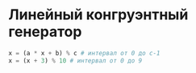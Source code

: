 # Линейный конгруэнтный генератор
```python
x = (a * x + b) % c # интервал от 0 до с-1
x = (x + 3) % 10 # интервал от 0 до 9
```

